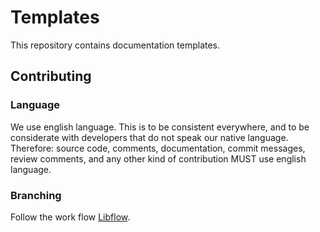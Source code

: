 # Templates
This repository contains documentation templates.

## Contributing

### Language
We use english language. This is to be consistent everywhere, and to be considerate with developers that do not speak our native language. Therefore: source code, comments, documentation, commit messages, review comments, and any other kind of contribution MUST use english language.

### Branching
Follow the work flow [Libflow](https://furydocs.io/release-process/4.14.0/guide/#/lang-es/workflows/04_libflow).

